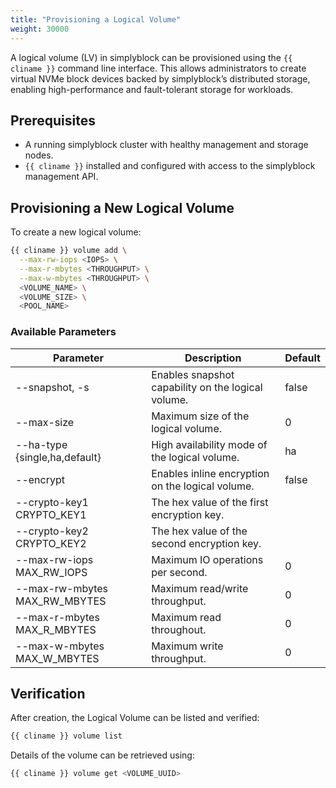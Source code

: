 ```yaml
---
title: "Provisioning a Logical Volume"
weight: 30000
---
```


A logical volume (LV) in simplyblock can be provisioned using the `{{ cliname }}` command line interface. 
This allows administrators to create virtual NVMe block devices backed by simplyblock’s distributed storage, enabling 
high-performance and fault-tolerant storage for workloads.

## Prerequisites

- A running simplyblock cluster with healthy management and storage nodes.
- `{{ cliname }}` installed and configured with access to the simplyblock management API.

## Provisioning a New Logical Volume

To create a new logical volume:

```bash
{{ cliname }} volume add \
  --max-rw-iops <IOPS> \
  --max-r-mbytes <THROUGHPUT> \
  --max-w-mbytes <THROUGHPUT> \
  <VOLUME_NAME> \
  <VOLUME_SIZE> \
  <POOL_NAME>
```

### Available Parameters

| Parameter                     | Description                                        | Default |
|-------------------------------|----------------------------------------------------|---------|
| --snapshot, -s                | Enables snapshot capability on the logical volume. | false   |
| --max-size                    | Maximum size of the logical volume.                | 0       |
| --ha-type {single,ha,default} | High availability mode of the logical volume.      | ha      |
| --encrypt                     | Enables inline encryption on the logical volume.   | false   |
| --crypto-key1 CRYPTO_KEY1     | The hex value of the first encryption key.         |         |
| --crypto-key2 CRYPTO_KEY2     | The hex value of the second encryption key.        |         |
| --max-rw-iops MAX_RW_IOPS     | Maximum IO operations per second.                  | 0       |
| --max-rw-mbytes MAX_RW_MBYTES | Maximum read/write throughput.                     | 0       |
| --max-r-mbytes MAX_R_MBYTES   | Maximum read throughout.                           | 0       |
| --max-w-mbytes MAX_W_MBYTES   | Maximum write throughput.                          | 0       |

## Verification

After creation, the Logical Volume can be listed and verified:

```bash
{{ cliname }} volume list
```

Details of the volume can be retrieved using:

```bash
{{ cliname }} volume get <VOLUME_UUID>
```
